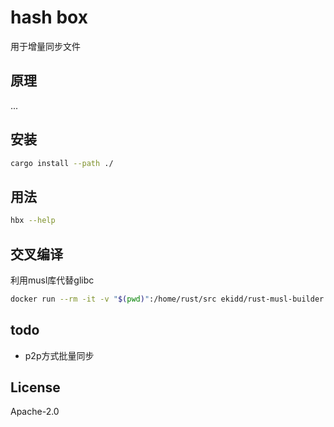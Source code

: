 # hash box

用于增量同步文件

## 原理

...

## 安装

```bash
cargo install --path ./
```

## 用法

```bash
hbx --help
```

## 交叉编译

利用musl库代替glibc

```bash
docker run --rm -it -v "$(pwd)":/home/rust/src ekidd/rust-musl-builder cargo build --release
```

## todo

- p2p方式批量同步

## License

Apache-2.0